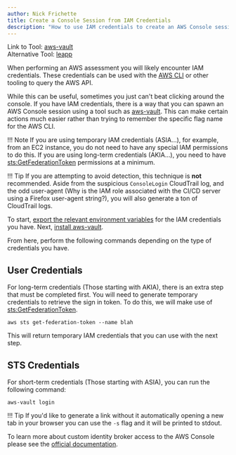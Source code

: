 ```yaml
---
author: Nick Frichette
title: Create a Console Session from IAM Credentials
description: "How to use IAM credentials to create an AWS Console session."
---
```


Link to Tool: [aws-vault](https://github.com/99designs/aws-vault)  
Alternative Tool: [leapp](https://github.com/Noovolari/leapp)

When performing an AWS assessment you will likely encounter IAM credentials. These credentials can be used with the [AWS CLI](/aws/general-knowledge/using_stolen_iam_credentials/#working-with-the-keys) or other tooling to query the AWS API. 

While this can be useful, sometimes you just can't beat clicking around the console. If you have IAM credentials, there is a way that you can spawn an AWS Console session using a tool such as [aws-vault](https://github.com/99designs/aws-vault). This can make certain actions much easier rather than trying to remember the specific flag name for the AWS CLI.

!!! Note
    If you are using temporary IAM credentials (ASIA...), for example, from an EC2 instance, you do not need to have any special IAM permissions to do this. If you are using long-term credentials (AKIA...), you need to have [sts:GetFederationToken](https://awscli.amazonaws.com/v2/documentation/api/latest/reference/sts/get-federation-token.html) permissions at a minimum.

!!! Tip
    If you are attempting to avoid detection, this technique is **not** recommended. Aside from the suspicious `ConsoleLogin` CloudTrail log, and the odd user-agent (Why is the IAM role associated with the CI/CD server using a Firefox user-agent string?), you will also generate a ton of CloudTrail logs.

To start, [export the relevant environment variables](/aws/general-knowledge/using_stolen_iam_credentials/#working-with-the-keys) for the IAM credentials you have. Next, [install aws-vault](https://github.com/99designs/aws-vault#installing).

From here, perform the following commands depending on the type of credentials you have.

## User Credentials

For long-term credentials (Those starting with AKIA), there is an extra step that must be completed first. You will need to generate temporary credentials to retrieve the sign in token. To do this, we will make use of [sts:GetFederationToken](https://awscli.amazonaws.com/v2/documentation/api/latest/reference/sts/get-federation-token.html).

```
aws sts get-federation-token --name blah
```

This will return temporary IAM credentials that you can use with the next step.

## STS Credentials

For short-term credentials (Those starting with ASIA), you can run the following command:

```
aws-vault login
```

!!! Tip
    If you'd like to generate a link without it automatically opening a new tab in your browser you can use the `-s` flag and it will be printed to stdout.

To learn more about custom identity broker access to the AWS Console please see the [official documentation](https://docs.aws.amazon.com/IAM/latest/UserGuide/id_roles_providers_enable-console-custom-url.html).